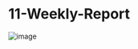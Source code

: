 # 11-Weekly-Report
![image](https://user-images.githubusercontent.com/75411735/118484948-c4aff800-b752-11eb-8847-d29c4a43f9b8.png)
